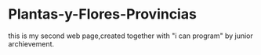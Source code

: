 # Plantas-y-Flores-Provincias
this is my second web page,created together with "i can program" by junior archievement.
